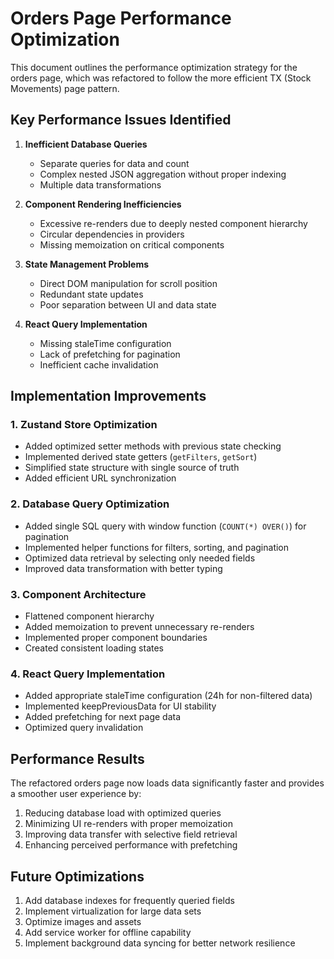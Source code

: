 # Orders Page Performance Optimization

This document outlines the performance optimization strategy for the orders page, which was refactored to follow the more efficient TX (Stock Movements) page pattern.

## Key Performance Issues Identified

1. **Inefficient Database Queries**
   - Separate queries for data and count
   - Complex nested JSON aggregation without proper indexing
   - Multiple data transformations

2. **Component Rendering Inefficiencies**
   - Excessive re-renders due to deeply nested component hierarchy
   - Circular dependencies in providers
   - Missing memoization on critical components

3. **State Management Problems**
   - Direct DOM manipulation for scroll position
   - Redundant state updates
   - Poor separation between UI and data state

4. **React Query Implementation**
   - Missing staleTime configuration
   - Lack of prefetching for pagination
   - Inefficient cache invalidation

## Implementation Improvements

### 1. Zustand Store Optimization
- Added optimized setter methods with previous state checking
- Implemented derived state getters (`getFilters`, `getSort`)
- Simplified state structure with single source of truth
- Added efficient URL synchronization

### 2. Database Query Optimization
- Added single SQL query with window function (`COUNT(*) OVER()`) for pagination
- Implemented helper functions for filters, sorting, and pagination
- Optimized data retrieval by selecting only needed fields
- Improved data transformation with better typing

### 3. Component Architecture
- Flattened component hierarchy
- Added memoization to prevent unnecessary re-renders
- Implemented proper component boundaries
- Created consistent loading states

### 4. React Query Implementation
- Added appropriate staleTime configuration (24h for non-filtered data)
- Implemented keepPreviousData for UI stability
- Added prefetching for next page data
- Optimized query invalidation

## Performance Results

The refactored orders page now loads data significantly faster and provides a smoother user experience by:

1. Reducing database load with optimized queries
2. Minimizing UI re-renders with proper memoization
3. Improving data transfer with selective field retrieval
4. Enhancing perceived performance with prefetching

## Future Optimizations

1. Add database indexes for frequently queried fields
2. Implement virtualization for large data sets
3. Optimize images and assets
4. Add service worker for offline capability
5. Implement background data syncing for better network resilience